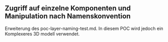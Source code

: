 ## Zugriff auf einzelne Komponenten und Manipulation nach Namenskonvention

Erweiterung des poc-layer-naming-test.md. In diesem POC wird jedoch ein Komplexeres 3D modell verwendet.
